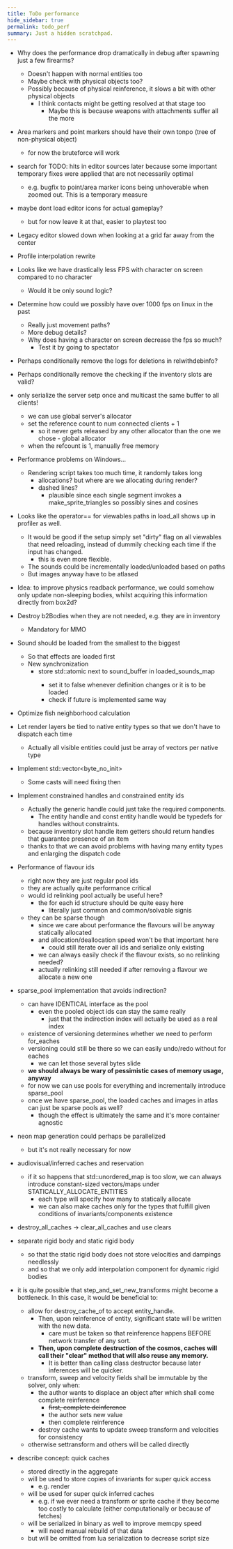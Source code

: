 ```yaml
---
title: ToDo performance
hide_sidebar: true
permalink: todo_perf
summary: Just a hidden scratchpad.
---
```


- Why does the performance drop dramatically in debug after spawning just a few firearms?
	- Doesn't happen with normal entities too
	- Maybe check with physical objects too?
	- Possibly because of physical reinference, it slows a bit with other physical objects
		- I think contacts might be getting resolved at that stage too
			- Maybe this is because weapons with attachments suffer all the more

- Area markers and point markers should have their own tonpo (tree of non-physical object)
	- for now the bruteforce will work
- search for TODO: hits in editor sources later because some important temporary fixes were applied that are not necessarily optimal
	- e.g. bugfix to point/area marker icons being unhoverable when zoomed out. This is a temporary measure
 
- maybe dont load editor icons for actual gameplay?
	- but for now leave it at that, easier to playtest too


- Legacy editor slowed down when looking at a grid far away from the center

- Profile interpolation rewrite

- Looks like we have drastically less FPS with character on screen compared to no character
	- Would it be only sound logic?
- Determine how could we possibly have over 1000 fps on linux in the past
	- Really just movement paths?
	- More debug details?
	- Why does having a character on screen decrease the fps so much?
		- Test it by going to spectator

- Perhaps conditionally remove the logs for deletions in relwithdebinfo?
- Perhaps conditionally remove the checking if the inventory slots are valid?

- only serialize the server setp once and multicast the same buffer to all clients!
	- we can use global server's allocator
	- set the reference count to num connected clients + 1
		- so it never gets released by any other allocator than the one we chose - global allocator
	- when the refcount is 1, manually free memory

- Performance problems on Windows...
	- Rendering script takes too much time, it randomly takes long
		- allocations? but where are we allocating during render?
		- dashed lines?
			- plausible since each single segment invokes a make_sprite_triangles so possibly sines and cosines

- Looks like the operator== for viewables paths in load_all shows up in profiler as well.
	- It would be good if the setup simply set "dirty" flag on all viewables that need reloading, 
	  instead of dummily checking each time if the input has changed.
		- this is even more flexible.
	- The sounds could be incrementally loaded/unloaded based on paths
	- But images anyway have to be atlased

- Idea: to improve physics readback performance,
  we could somehow only update non-sleeping bodies, whilst acquiring this information directly from box2d?

- Destroy b2Bodies when they are not needed, e.g. they are in inventory
	- Mandatory for MMO

- Sound should be loaded from the smallest to the biggest
	- So that effects are loaded first
	- New synchronization
		- store std::atomic<bool> next to sound_buffer in loaded_sounds_map
			- set it to false whenever definition changes or it is to be loaded
			- check if future is implemented same way

- Optimize fish neighborhood calculation

- Let render layers be tied to native entity types so that we don't have to dispatch each time
	- Actually all visible entities could just be array of vectors per native type

- Implement std::vector<byte_no_init>
	- Some casts will need fixing then

- Implement constrained handles and constrained entity ids
	- Actually the generic handle could just take the required components.
		- The entity handle and const entity handle would be typedefs for handles without constraints.
	- because inventory slot handle item getters should return handles that guarantee presence of an item
	- thanks to that we can avoid problems with having many entity types and enlarging the dispatch code

- Performance of flavour ids
	- right now they are just regular pool ids
	- they are actually quite performance critical
	- would id relinking pool actually be useful here?
		- the for each id structure should be quite easy here
			- literally just common and common/solvable signis
	- they can be sparse though
		- since we care about performance the flavours will be anyway statically allocated
		- and allocation/deallocation speed won't be that important here
			- could still iterate over all ids and serialize only existing
		- we can always easily check if the flavour exists, so no relinking needed?
		- actually relinking still needed if after removing a flavour we allocate a new one

- sparse_pool implementation that avoids indirection?
	- can have IDENTICAL interface as the pool
		- even the pooled object ids can stay the same really
			- just that the indirection index will actually be used as a real index
	- existence of versioning determines whether we need to perform for_eaches
	- versioning could still be there so we can easily undo/redo without for eaches
		- we can let those several bytes slide
	- **we should always be wary of pessimistic cases of memory usage, anyway**
	- for now we can use pools for everything and incrementally introduce sparse_pool
	- once we have sparse_pool, the loaded caches and images in atlas can just be sparse pools as well?
		- though the effect is ultimately the same and it's more container agnostic

- neon map generation could perhaps be parallelized
	- but it's not really necessary for now

- audiovisual/inferred caches and reservation
	- if it so happens that std::unordered_map is too slow, we can always introduce constant-sized vectors/maps under STATICALLY_ALLOCATE_ENTITIES
		- each type will specify how many to statically allocate 
		- we can also make caches only for the types that fulfill given conditions of invariants/components existence

- destroy_all_caches -> clear_all_caches and use clears

- separate rigid body and static rigid body
	- so that the static rigid body does not store velocities and dampings needlessly
	- and so that we only add interpolation component for dynamic rigid bodies
- it is quite possible that step_and_set_new_transforms might become a bottleneck. In this case, it would be beneficial to:
	- allow for destroy_cache_of to accept entity_handle. 
		- Then, upon reinference of entity, significant state will be written with the new data.
			- care must be taken so that reinference happens BEFORE network transfer of any sort.
		- **Then, upon complete destruction of the cosmos, caches will call their "clear" method that will also reuse any memory.**
			- It is better than calling class destructor because later inferences will be quicker.
	- transform, sweep and velocity fields shall be immutable by the solver, only when:
		- the author wants to displace an object after which shall come complete reinference
			- ~~first, complete deinference~~
			- the author sets new value
			- then complete reinference
		- destroy cache wants to update sweep transform and velocities for consistency 
	- otherwise settransform and others will be called directly

- describe concept: quick caches
	- stored directly in the aggregate
	- will be used to store copies of invariants for super quick access
		- e.g. render
	- will be used for super quick inferred caches
		- e.g. if we ever need a transform or sprite cache if they become too costly to calculate (either computationally or because of fetches)
	- will be serialized in binary as well to improve memcpy speed 
		- will need manual rebuild of that data
	- but will be omitted from lua serialization to decrease script size

